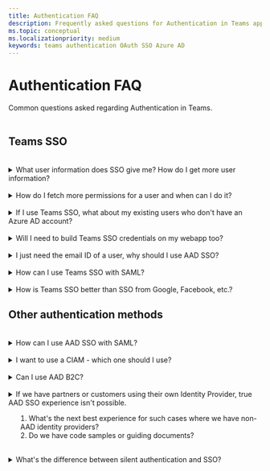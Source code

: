 ```yaml
---
title: Authentication FAQ
description: Frequently asked questions for Authentication in Teams app
ms.topic: conceptual
ms.localizationpriority: medium
keywords: teams authentication OAuth SSO Azure AD
---
```

# Authentication FAQ

Common questions asked regarding Authentication in Teams.
<br><br>

## Teams SSO

<br>
<details>
<summary>What user information does SSO give me? How do I get more user information?</summary>

**Answer**:
</details>
<br>
<details>
<summary>How do I fetch more permissions for a user and when can I do it?</summary>

**Answer**: You can use the On-behalf-of (OBO) flow in your application to request more permissions for your user from Azure AD. The permissions may require the user to give consent for using their Teams identity. You can resolve consent requirement in two ways:

- Prompt the user to give consent.
- The admin can consent on user's behalf. In this case, you may need to ensure the first user is an administrator or provide some kind of installation or setup process to gain the consent.

</details>
<br>
<details>
<summary>If I use Teams SSO, what about my existing users who don't have an Azure AD account?</summary>

**Answer**: There are two options for resolving this issue:

- You don't need to use Azure AD. Teams can provide pop-ups to allow other identity services to present their login screen.
  This may have disadvantages, such as:
  
  - Users juggle multiple user accounts using extra logins.
  - Setting permission within the app requires an admin or Team owner to determine the app’s login by each AAD user.
  - Removing non-AAD accounts accounts for users who leave the organization; etc.
  
  However, it's possible and many large apps use this method.

- Implement an identity mapping scheme. This is a design already used by many partners. Users to log into both your app’s IdP and Azure AD. Your app stores this mapping (either in its database or in user’s Azure AD profile). Your app’s authentication code must accommodate Azure AD SSO, and look up the user’s identity, content, and permission within the app.

</details>
<br>
<details>
<summary>Will I need to build Teams SSO credentials on my webapp too?</summary>

**Answer**: If you want your app to run both within Teams and as a stand-alone web-site, you can use either Teams SSO in Teams or a library like MSAL 2.0 if in a web browser.
</details>
<br>
<details>
<summary>I just need the email ID of a user, why should I use AAD SSO?</summary>

**Answer**:
</details>
<br>
<details>
<summary>How can I use Teams SSO with SAML?</summary>

**Answer**: Teams SSO with SAML isn't supported. Teams SSO relies on the OAuth 2.0 protocol, which serves a similar role to SAML. It's widely used in cloud-based applications where SAML was designed for federating identity between enterprises.
</details>
<br>
<details>
<summary>How is Teams SSO better than SSO from Google, Facebook, etc.?</summary>

**Answer**: In the case of a Teams app, Teams SSO is better. Teams uses it to validate user identity. The user identity is the same in Teams, Graph (and all the M365 content) and the app. This Teams identity enables single sign-on with Teams SSO.

Other advantages are for enterprise customers, such as:

- Integration with Azure AD (on-premises).
- Self-service password reset.
- Advanced auditing and compliance features.
- Dynamic groups based on rules.
- Multi-factor authentication.
- Conditional access (for example, users can only log in from a certain location or during certain times of day).
- Ability to work w/guest users from other enterprises (this is called Azure AD B2B).
  
</details>

## Other authentication methods

<br>
<details>
<summary>How can I use AAD SSO with SAML?</summary>

**Answer**: For implementing SAML with AAD SSO, please see [Single Sign-On SAML protocol](/azure/active-directory/develop/single-sign-on-saml-protocol).
</details>
<br>
<details>
<summary>I want to use a CIAM - which one should I use?</summary>

**Answer**: You can use Azure AD B2C.
</details>
<br>
<details>
<summary>Can I use AAD B2C?</summary>

**Answer**: AAD B2C can work with the same SDK as AAD but it’s a completely different identity service.
/ Need more details /
</details>
<br>

<details>
<summary>If we have partners or customers using their own Identity Provider, true AAD SSO experience isn't possible.

1. What's the next best experience for such cases where we have non-AAD identity providers?
1. Do we have code samples or guiding documents?</summary>

**Answer**:

1. Use the pop-up authentication in the Teams JavaScript SDK for web page-based capabilities, such as tabs, task modules, and configuration pages. Use the Bot Framework’s Auth prompt dialog for bots.

1. / links to be added /

</details>
<br>
<details>
<summary>What's the difference between silent authentication and SSO?</summary>

**Answer**:
</details>
